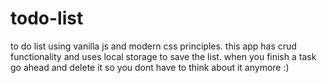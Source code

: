 # todo-list
to do list using vanilla js and modern css principles.
this app has crud functionality and uses local storage to save the list.
when you finish a task go ahead and delete it so you dont have to think about it anymore :)
